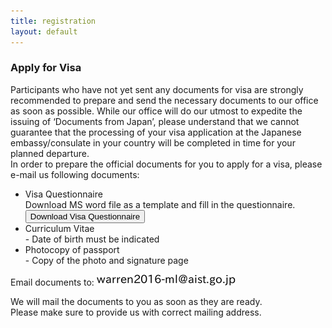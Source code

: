 ```yaml
---
title: registration
layout: default
---
```

<!-- MAIN CONTENT -->
<div id="main_content_wrap" class="outer">
  <section id="main_content" class="inner">
<h3>Apply for Visa</h3>
  <p>Participants who have not yet sent any documents for visa are strongly recommended to prepare and send the necessary documents to our office as soon as possible. While our office will do our utmost to expedite the issuing of ‘Documents from Japan’, please understand that we cannot guarantee that the processing of your visa application at the Japanese embassy/consulate in your country will be completed in time for your planned departure.<br>
  In order to prepare the official documents for you to apply for a visa, please e-mail us following documents:</p>
  <ul>
  <li>Visa Questionnaire<br>
  Download MS word file as a template and fill in the questionnaire.<br>
   <a href="{{site.url}}/images/Visa Questionnaire.docx"><input id="button_submit" class="button_submit" type="button" alt="submit" value="Download Visa Questionnaire"></a></li>
  <li>Curriculum Vitae<br> 
  - Date of birth must be indicated</li>
  <li> Photocopy of passport<br>
  - Copy of the photo and signature page</li>
  </ul>
  <p>Email documents to: <img class="abstract" alt="warrenworkshop_email.png" src="../images/warrenworkshop_email.png" border="0"></p>
  <p>We will mail the documents to you as soon as they are ready.<br>
Please make sure to provide us with correct mailing address. </p>
</div>


  </section>
</div>
